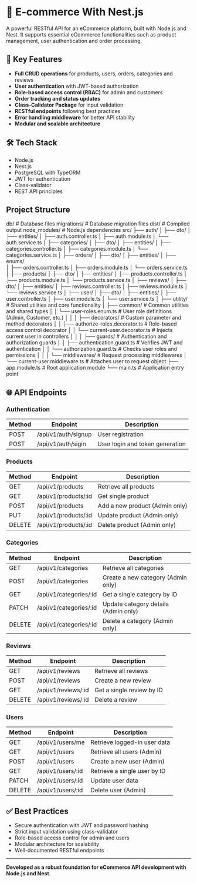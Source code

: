 # 🛒 E-commerce With Nest.js

A powerful RESTful API for an eCommerce platform, built with Node.js and Nest.
It supports essential eCommerce functionalities such as product management, user authentication and order processing.

## 🔑 Key Features

- **Full CRUD operations** for products, users, orders, categories and reviews
- **User authentication** with JWT-based authorization
- **Role-based access control (RBAC)** for admin and customers
- **Order tracking and status updates**
- **Class-Calidator Package** for input validation
- **RESTful endpoints** following best practices
- **Error handling middleware** for better API stability
- **Modular and scalable architecture**

## 🛠 Tech Stack

- Node.js
- Nest.js
- PostgreSQL with TypeORM 
- JWT for authentication
- Class-validator
- REST API principles

## Project Structure

db/                                        # Database files
migrations/                                # Database migration files
dist/                                      # Compiled output
node_modules/                              # Node.js dependencies
src/
├── auth/ 
│ ├── dto/
│ ├── entities/ 
│ ├── auth.controller.ts
│ ├── auth.module.ts
│ └── auth.service.ts
│
├── categories/
│ ├── dto/
│ ├── entities/
│ ├── categories.controller.ts
│ ├── categories.module.ts
│ └── categories.service.ts
│
├── orders/
│ ├── dto/
│ ├── entities/
│ ├── enums/                          
│ ├── orders.controller.ts
│ ├── orders.module.ts
│ └── orders.service.ts
│
├── products/
│ ├── dto/
│ ├── entities/
│ ├── products.controller.ts
│ ├── products.module.ts
│ └── products.service.ts
│
├── reviews/
│ ├── dto/
│ ├── entities/ 
│ ├── reviews.controller.ts
│ ├── reviews.module.ts
│ └── reviews.service.ts
│
├── user/
│ ├── dto/
│ ├── entities/
│ ├── user.controller.ts
│ ├── user.module.ts
│ └── user.service.ts
│
├── utility/                           # Shared utilities and core functionality
│ ├── common/                          # Common utilities and shared types
│ │ └── user-roles.enum.ts             # User role definitions (Admin, Customer, etc.)
│ │
│ ├── decorators/                      # Custom parameter and method decorators
│ │ ├── authorize-roles.decorator.ts   # Role-based access control decorator
│ │ └── current-user.decorator.ts      # Injects current user in controllers
│ │
│ ├── guards/                          # Authentication and authorization guards
│ │ ├── authentication.guard.ts        # Verifies JWT and authentication
│ │ └── authorization.guard.ts         # Checks user roles and permissions
│ │
│ └── middlewares/                     # Request processing middlewares
│   └── current-user.middleware.ts     # Attaches user to request object
├── app.module.ts                      # Root application module
└── main.ts                            # Application entry point

## 🌐 API Endpoints

### Authentication

| Method | Endpoint                     | Description                              |
| ------ | -----------------------------| ---------------------------------------- |
| POST   | /api/v1/auth/signup          | User registration                        |
| POST   | /api/v1/auth/sigin           | User login and token generation          |

### Products

| Method | Endpoint              | Description                     |
| ------ | --------------------- | --------------------------------|
| GET    | /api/v1/products      | Retrieve all products           |
| GET    | /api/v1/products/:id  | Get single product              |
| POST   | /api/v1/products      | Add a new product (Admin only)  |
| PUT    | /api/v1/products/:id  | Update product (Admin only)     |
| DELETE | /api/v1/products/:id  | Delete product (Admin only)     |

### Categories

| Method | Endpoint               | Description                          |
| ------ | -----------------------| ------------------------------------ |
| GET    | /api/v1/categories     | Retrieve all categories              |
| POST   | /api/v1/categories     | Create a new category (Admin only)   |
| GET    | /api/v1/categories/:id | Get a single category by ID          |
| PATCH  | /api/v1/categories/:id | Update category details (Admin only) |
| DELETE | /api/v1/categories/:id | Delete a category (Admin only)       |

### Reviews

| Method | Endpoint                 | Description               |
| ------ | ------------------------ | --------------------------|
| GET    | /api/v1/reviews          | Retrieve all reviews      |
| POST   | /api/v1/reviews          | Create a new review       |
| GET    | /api/v1/reviews/:id      | Get a single review by ID |
| DELETE | /api/v1/reviews/:id      | Delete a review           |

### Users

| Method | Endpoint          | Description                  |
| ------ | ------------------| -----------------------------|
| GET    | /api/v1/users/me  | Retrieve logged-in user data |
| GET    | /api/v1/users     | Retrieve all users (Admin)   |
| POST   | /api/v1/users     | Create a new user (Admin)    |
| GET    | /api/v1/users/:id | Retrieve a single user by ID |
| PATCH  | /api/v1/users/:id | Update user data             |
| DELETE | /api/v1/users/:id | Delete user (Admin)          |

## ✅ Best Practices

- Secure authentication with JWT and password hashing
- Strict input validation using class-validator
- Role-based access control for admin and users
- Modular architecture for scalability
- Well-documented RESTful endpoints

---

**Developed as a robust foundation for eCommerce API development with Node.js and Nest.**
